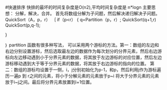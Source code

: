 #快速排序
快排的最坏的时间复杂度是O(n2),平均时间复杂度是 n*logn 
主要思想：
分解，解决，合并。
首先将数组分解为子问题，然后解决递归解决子问题。
QuickSort（A，p，r）
｛
  if（p<r）
  {
     q=Partition（p，r）;
     QuickSort(q+1,r)
     QuickSort(p,q-1);
     
  }

｝
partition 函数有很多种写法，
可以采用两个游标的方法。第一：数组的左边和右边分别设置游标，然后选取最左边的数据作为每次划分的分界元素，然后右边游标向左边移动遇到小于分界元素的数据，将其放于左边游标的对应位置，然后左边游标移动遇到大于等于分界元素的数据，将其放于右边游标的指向的位置。
第二：数组的游标均设置于一侧，i，j分别初始化为p-1，和p，然后利用j作为游标遍历一遍p 到 r之间的元素，将小于分解元素的元素放于p~i 将大于分界元素的元素放于i~j之间。最后将分界元素放置到i+1位置。


